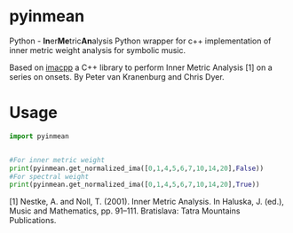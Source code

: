# pyinmean
Python - **In**er**Me**tric**An**alysis
Python wrapper for c++ implementation of inner metric weight analysis for symbolic music.

Based on [imacpp](https://github.com/pvankranenburg/imacpp/tree/master) a
C++ library to perform Inner Metric Analysis [1] on a series on onsets. By Peter van Kranenburg and Chris Dyer.


# Usage

```python
import pyinmean


#For inner metric weight
print(pyinmean.get_normalized_ima([0,1,4,5,6,7,10,14,20],False))
#For spectral weight 
print(pyinmean.get_normalized_ima([0,1,4,5,6,7,10,14,20],True))

```

[1] Nestke, A. and Noll, T. (2001). Inner Metric Analysis. In Haluska, J. (ed.), Music and Mathematics, pp. 91–111. Bratislava: Tatra Mountains Publications.

